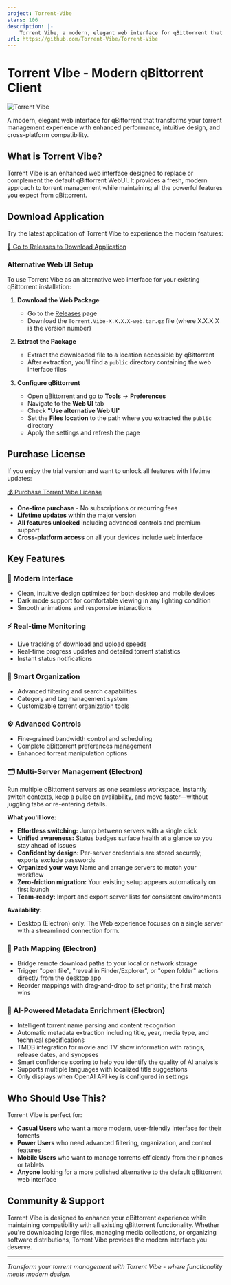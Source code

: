```yaml
---
project: Torrent-Vibe
stars: 106
description: |-
    Torrent Vibe, a modern, elegant web interface for qBittorrent that transforms your torrent management experience with enhanced performance, intuitive design, and cross-platform compatibility.
url: https://github.com/Torrent-Vibe/Torrent-Vibe
---
```


# Torrent Vibe - Modern qBittorrent Client
 
<img src="https://object.innei.in/bed/2025/10/07/1759845583729.jpg" alt="Torrent Vibe" />

A modern, elegant web interface for qBittorrent that transforms your torrent management experience with enhanced performance, intuitive design, and cross-platform compatibility.

## What is Torrent Vibe?

Torrent Vibe is an enhanced web interface designed to replace or complement the default qBittorrent WebUI. It provides a fresh, modern approach to torrent management while maintaining all the powerful features you expect from qBittorrent.

## Download Application

Try the latest application of Torrent Vibe to experience the modern features:

[🚀 Go to Releases to Download Application](https://github.com/Torrent-Vibe/Torrent-Vibe/releases)

### Alternative Web UI Setup

To use Torrent Vibe as an alternative web interface for your existing qBittorrent installation:

1. **Download the Web Package**
   - Go to the [Releases](https://github.com/Torrent-Vibe/Torrent-Vibe/releases) page
   - Download the `Torrent.Vibe-X.X.X.X-web.tar.gz` file (where X.X.X.X is the version number)

2. **Extract the Package**
   - Extract the downloaded file to a location accessible by qBittorrent
   - After extraction, you'll find a `public` directory containing the web interface files

3. **Configure qBittorrent**
   - Open qBittorrent and go to **Tools** → **Preferences**
   - Navigate to the **Web UI** tab
   - Check **"Use alternative Web UI"**
   - Set the **Files location** to the path where you extracted the `public` directory
   - Apply the settings and refresh the page

## Purchase License

If you enjoy the trial version and want to unlock all features with lifetime updates:

[💰 Purchase Torrent Vibe License](https://torrent-vibe.app#pricing)

- **One-time purchase** - No subscriptions or recurring fees
- **Lifetime updates** within the major version
- **All features unlocked** including advanced controls and premium support
- **Cross-platform access** on all your devices include web interface

## Key Features

### 🎨 Modern Interface

- Clean, intuitive design optimized for both desktop and mobile devices
- Dark mode support for comfortable viewing in any lighting condition
- Smooth animations and responsive interactions

### ⚡ Real-time Monitoring

- Live tracking of download and upload speeds
- Real-time progress updates and detailed torrent statistics
- Instant status notifications

### 📁 Smart Organization

- Advanced filtering and search capabilities
- Category and tag management system
- Customizable torrent organization tools

### ⚙️ Advanced Controls

- Fine-grained bandwidth control and scheduling
- Complete qBittorrent preferences management
- Enhanced torrent manipulation options

### 🗂️ Multi-Server Management (Electron)

Run multiple qBittorrent servers as one seamless workspace. Instantly switch contexts, keep a pulse on availability, and move faster—without juggling tabs or re-entering details.

**What you'll love:**

- **Effortless switching:** Jump between servers with a single click
- **Unified awareness:** Status badges surface health at a glance so you stay ahead of issues
- **Confident by design:** Per-server credentials are stored securely; exports exclude passwords
- **Organized your way:** Name and arrange servers to match your workflow
- **Zero-friction migration:** Your existing setup appears automatically on first launch
- **Team-ready:** Import and export server lists for consistent environments

**Availability:**

- Desktop (Electron) only. The Web experience focuses on a single server with a streamlined connection form.

### 🔗 Path Mapping (Electron)

- Bridge remote download paths to your local or network storage
- Trigger "open file", "reveal in Finder/Explorer", or "open folder" actions directly from the desktop app
- Reorder mappings with drag-and-drop to set priority; the first match wins

### 🤖 AI-Powered Metadata Enrichment (Electron)

- Intelligent torrent name parsing and content recognition
- Automatic metadata extraction including title, year, media type, and technical specifications
- TMDB integration for movie and TV show information with ratings, release dates, and synopses
- Smart confidence scoring to help you identify the quality of AI analysis
- Supports multiple languages with localized title suggestions
- Only displays when OpenAI API key is configured in settings

## Who Should Use This?

Torrent Vibe is perfect for:

- **Casual Users** who want a more modern, user-friendly interface for their torrents
- **Power Users** who need advanced filtering, organization, and control features
- **Mobile Users** who want to manage torrents efficiently from their phones or tablets
- **Anyone** looking for a more polished alternative to the default qBittorrent web interface

## Community & Support

Torrent Vibe is designed to enhance your qBittorrent experience while maintaining compatibility with all existing qBittorrent functionality. Whether you're downloading large files, managing media collections, or organizing software distributions, Torrent Vibe provides the modern interface you deserve.

---

_Transform your torrent management with Torrent Vibe - where functionality meets modern design._

